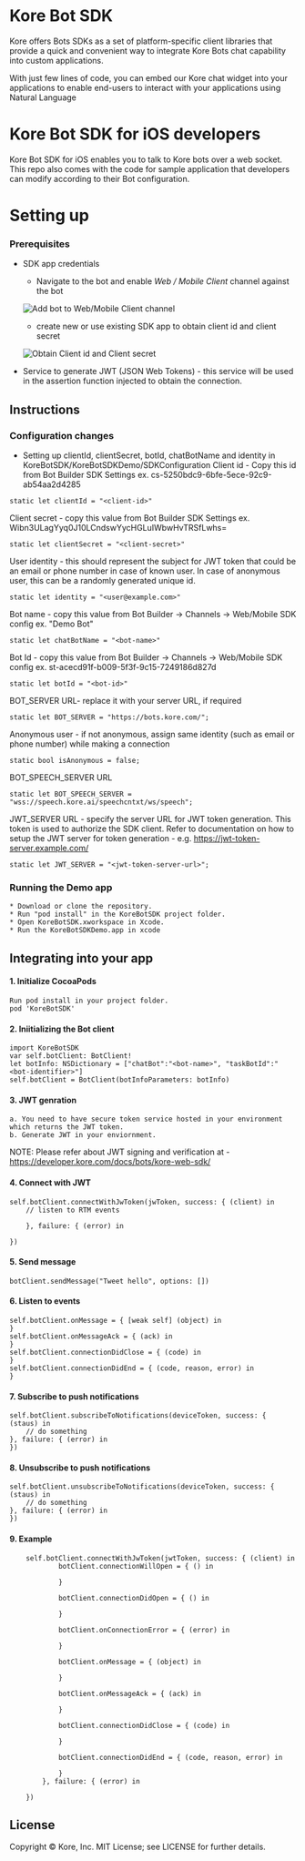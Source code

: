 # Kore Bot SDK
Kore offers Bots SDKs as a set of platform-specific client libraries that provide a quick and convenient way to integrate Kore Bots chat capability into custom applications.

With just few lines of code, you can embed our Kore chat widget into your applications to enable end-users to interact with your applications using Natural Language 

# Kore Bot SDK for iOS developers

Kore Bot SDK for iOS enables you to talk to Kore bots over a web socket. This repo also comes with the code for sample application that developers can modify according to their Bot configuration.

# Setting up

### Prerequisites
* SDK app credentials 
	* Navigate to the bot and enable *Web / Mobile Client* channel against the bot
	
	![Add bot to Web/Mobile Client channel](https://github.com/Koredotcom/iOS-kore-sdk/blob/feature/1.0/channels.png)
	
	* create new or use existing SDK app to obtain client id and client secret
	
	![Obtain Client id and Client secret](https://github.com/Koredotcom/iOS-kore-sdk/blob/feature/1.0/web-mobile-client-channel.png)

* Service to generate JWT (JSON Web Tokens) - this service will be used in the assertion function injected to obtain the connection.

## Instructions

### Configuration changes

* Setting up clientId, clientSecret, botId, chatBotName and identity in KoreBotSDK/KoreBotSDKDemo/SDKConfiguration
Client id - Copy this id from Bot Builder SDK Settings ex. cs-5250bdc9-6bfe-5ece-92c9-ab54aa2d4285
 ```
 static let clientId = "<client-id>"
 ```

Client secret - copy this value from Bot Builder SDK Settings ex. Wibn3ULagYyq0J10LCndswYycHGLuIWbwHvTRSfLwhs=
 ```
static let clientSecret = "<client-secret>"
 ```

User identity - this should represent the subject for JWT token that could be an email or phone number in case of known user. In case of anonymous user, this can be a randomly generated unique id.
 ```
static let identity = "<user@example.com>"
 ```

Bot name - copy this value from Bot Builder -> Channels -> Web/Mobile SDK config  ex. "Demo Bot"
 ```
static let chatBotName = "<bot-name>"
 ```

Bot Id - copy this value from Bot Builder -> Channels -> Web/Mobile SDK config  ex. st-acecd91f-b009-5f3f-9c15-7249186d827d
 ```
static let botId = "<bot-id>"
 ```

BOT_SERVER URL- replace it with your server URL, if required
 ```
static let BOT_SERVER = "https://bots.kore.com/";
 ```

Anonymous user - if not anonymous, assign same identity (such as email or phone number) while making a connection
 ```
static bool isAnonymous = false; 
 ```

BOT_SPEECH_SERVER URL
 ```
static let BOT_SPEECH_SERVER = "wss://speech.kore.ai/speechcntxt/ws/speech";
 ```

JWT_SERVER URL - specify the server URL for JWT token generation. This token is used to authorize the SDK client. Refer to documentation on how to setup the JWT server for token generation - e.g. https://jwt-token-server.example.com/
 ```
static let JWT_SERVER = "<jwt-token-server-url>";

```

### Running the Demo app
	* Download or clone the repository.
	* Run "pod install" in the KoreBotSDK project folder.
    * Open KoreBotSDK.xworkspace in Xcode.
    * Run the KoreBotSDKDemo.app in xcode

## Integrating into your app
#### 1. Initialize CocoaPods
    Run pod install in your project folder.
    pod 'KoreBotSDK'
    
#### 2. Iniitializing the Bot client
    import KoreBotSDK
    var self.botClient: BotClient!
    let botInfo: NSDictionary = ["chatBot":"<bot-name>", "taskBotId":"<bot-identifier>"]
    self.botClient = BotClient(botInfoParameters: botInfo)

#### 3. JWT genration
    a. You need to have secure token service hosted in your environment which returns the JWT token.
    b. Generate JWT in your enviornment.

NOTE: Please refer about JWT signing and verification at - https://developer.kore.com/docs/bots/kore-web-sdk/

#### 4. Connect with JWT
    self.botClient.connectWithJwToken(jwToken, success: { (client) in
        // listen to RTM events
 
        }, failure: { (error) in

    })

#### 5. Send message
    botClient.sendMessage("Tweet hello", options: [])
    
#### 6. Listen to events
    self.botClient.onMessage = { [weak self] (object) in
    }
    self.botClient.onMessageAck = { (ack) in
    }
    self.botClient.connectionDidClose = { (code) in
    }
    self.botClient.connectionDidEnd = { (code, reason, error) in
    }
    
#### 7. Subscribe to push notifications
    self.botClient.subscribeToNotifications(deviceToken, success: { (staus) in
        // do something
    }, failure: { (error) in
    })
    
#### 8. Unsubscribe to push notifications
    self.botClient.unsubscribeToNotifications(deviceToken, success: { (staus) in
        // do something
    }, failure: { (error) in
    })

#### 9. Example
        self.botClient.connectWithJwToken(jwtToken, success: { (client) in
                botClient.connectionWillOpen = { () in
                    
                }
                
                botClient.connectionDidOpen = { () in
                    
                }
                
                botClient.onConnectionError = { (error) in
                    
                }
                
                botClient.onMessage = { (object) in
                    
                }
                
                botClient.onMessageAck = { (ack) in
                    
                }
                
                botClient.connectionDidClose = { (code) in
                    
                }
                
                botClient.connectionDidEnd = { (code, reason, error) in
                    
                }
            }, failure: { (error) in

        })

























License
----
Copyright © Kore, Inc. MIT License; see LICENSE for further details.



 
